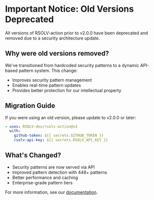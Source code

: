 # Important Notice: Old Versions Deprecated

All versions of RSOLV-action prior to v2.0.0 have been deprecated and removed due to a security architecture update.

## Why were old versions removed?

We've transitioned from hardcoded security patterns to a dynamic API-based pattern system. This change:
- Improves security pattern management
- Enables real-time pattern updates
- Provides better protection for our intellectual property

## Migration Guide

If you were using an old version, please update to v2.0.0 or later:

```yaml
- uses: RSOLV-dev/rsolv-action@v2
  with:
    github-token: ${{ secrets.GITHUB_TOKEN }}
    rsolv-api-key: ${{ secrets.RSOLV_API_KEY }}
```

## What's Changed?

- Security patterns are now served via API
- Improved pattern detection with 448+ patterns
- Better performance and caching
- Enterprise-grade pattern tiers

For more information, see our [documentation](https://docs.rsolv.dev).
